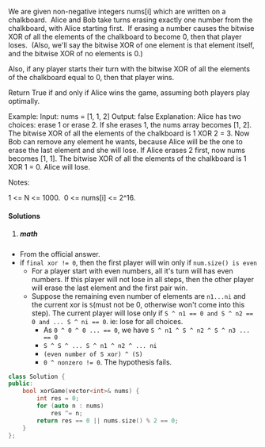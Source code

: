 We are given non-negative integers nums[i] which are written on a chalkboard.  Alice and Bob take turns erasing exactly one number from the chalkboard, with Alice starting first.  If erasing a number causes the bitwise XOR of all the elements of the chalkboard to become 0, then that player loses.  (Also, we'll say the bitwise XOR of one element is that element itself, and the bitwise XOR of no elements is 0.)

Also, if any player starts their turn with the bitwise XOR of all the elements of the chalkboard equal to 0, then that player wins.

Return True if and only if Alice wins the game, assuming both players play optimally.

Example:
Input: nums = [1, 1, 2]
Output: false
Explanation: 
Alice has two choices: erase 1 or erase 2. 
If she erases 1, the nums array becomes [1, 2]. The bitwise XOR of all the elements of the chalkboard is 1 XOR 2 = 3. Now Bob can remove any element he wants, because Alice will be the one to erase the last element and she will lose. 
If Alice erases 2 first, now nums becomes [1, 1]. The bitwise XOR of all the elements of the chalkboard is 1 XOR 1 = 0. Alice will lose.

Notes:

1 <= N <= 1000. 
0 <= nums[i] <= 2^16.

#### Solutions

1. ##### math

- From the official answer.
- if `final xor != 0`, then the first player will win only if `num.size() is even`
    - For a player start with even numbers, all it's turn will has even numbers. If this player will not lose in all steps, then the other player will erase the last element and the first pair win.
    - Suppose the remaining even number of elements are `n1...ni` and the current xor is `S`(must not be 0, otherwise won't come into this step). The current player will lose only if `S ^ n1 == 0 and S ^ n2 == 0 and ... S ^ ni == 0`. ie: lose for all choices.
        - As `0 ^ 0 ^ 0 ... == 0`, we have `S ^ n1 ^ S ^ n2 ^ S ^ n3 ... == 0`
        - `S ^ S ^ ... S ^ n1 ^ n2 ^ ... ni`
        - `(even number of S xor) ^ (S)`
        - `0 ^ nonzero != 0`. The hypothesis fails.

```c++
class Solution {
public:
    bool xorGame(vector<int>& nums) {
        int res = 0;
        for (auto n : nums)
            res ^= n;
        return res == 0 || nums.size() % 2 == 0;
    }
};
```